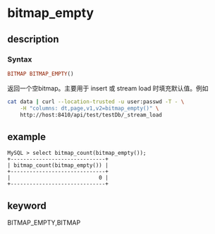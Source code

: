 # bitmap_empty

## description

### Syntax

```Haskell
BITMAP BITMAP_EMPTY()
```

返回一个空bitmap。主要用于 insert 或 stream load 时填充默认值。例如

```bash
cat data | curl --location-trusted -u user:passwd -T - \
    -H "columns: dt,page,v1,v2=bitmap_empty()" \
    http://host:8410/api/test/testDb/_stream_load
```

## example

```Plain Text
MySQL > select bitmap_count(bitmap_empty());
+------------------------------+
| bitmap_count(bitmap_empty()) |
+------------------------------+
|                            0 |
+------------------------------+
```

## keyword

BITMAP_EMPTY,BITMAP

